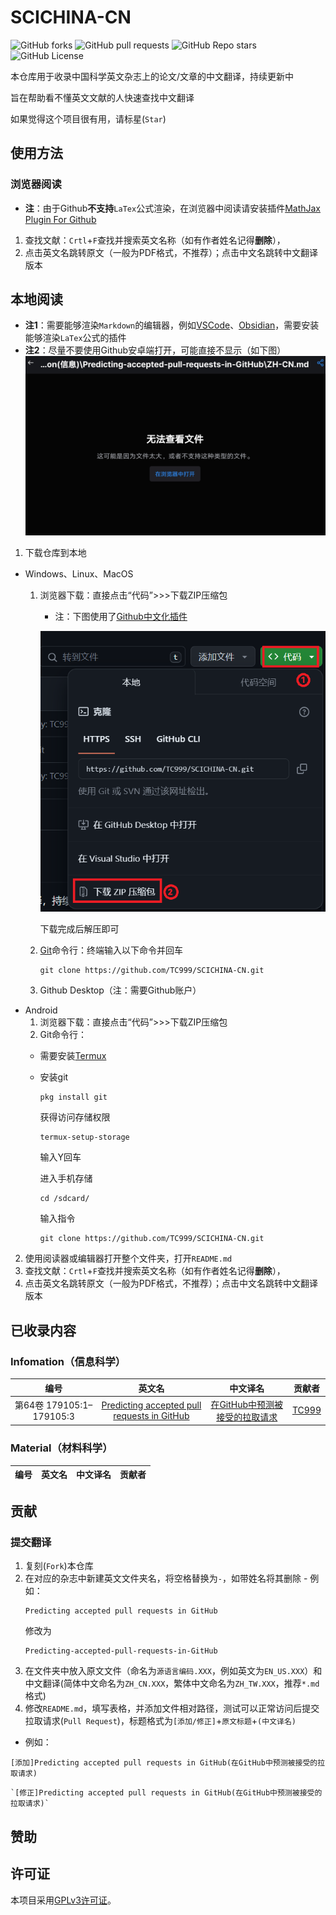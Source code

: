 # SCICHINA-CN

![GitHub forks](https://img.shields.io/github/forks/TC999/SCICHINA-CN?label=%E5%A4%8D%E5%88%BB&style=flat)
![GitHub pull requests](https://img.shields.io/github/issues-pr/TC999/SCICHINA-CN?logo=github&label=%E6%8B%89%E5%8F%96%E8%AF%B7%E6%B1%82)
![GitHub Repo stars](https://img.shields.io/github/stars/TC999/SCICHINA-CN?style=flat&logo=Github&label=%E6%98%9F%E6%A0%87)
![GitHub License](https://img.shields.io/github/license/TC999/SCICHINA-CN?label=%E8%AE%B8%E5%8F%AF%E8%AF%81)


本仓库用于收录中国科学英文杂志上的论文/文章的中文翻译，持续更新中

旨在帮助看不懂英文文献的人快速查找中文翻译

如果觉得这个项目很有用，请标星(`Star`)
## 使用方法
### **浏览器阅读**
- **注**：由于Github**不支持**`LaTex`公式渲染，在浏览器中阅读请安装插件[MathJax Plugin For Github](https://chromewebstore.google.com/detail/mathjax-plugin-for-github/ioemnmodlmafdkllaclgeombjnmnbima)

1. 查找文献：`Crtl`+`F`查找并搜索英文名称（如有作者姓名记得**删除**），
2. 点击英文名跳转原文（一般为PDF格式，不推荐）；点击中文名跳转中文翻译版本

## **本地阅读**
- **注1**：需要能够渲染`Markdown`的编辑器，例如[VSCode](https://code.visualstudio.com/)、[Obsidian](https://obsidian.md/)，需要安装能够渲染`LaTex`公式的插件
- **注2**：尽量不要使用Github安卓端打开，可能直接不显示（如下图）
![Alt text](image\screenshot1.png)
1. 下载仓库到本地
- Windows、Linux、MacOS
  1) 浏览器下载：直接点击“代码”>>>下载ZIP压缩包
      - 注：下图使用了[Github中文化插件](https://github.com/maboloshi/github-chinese)
    
     ![Alt text](image/im2.png)
       
       下载完成后解压即可
  2) [Git](https://git-scm.com/downloads)命令行：终端输入以下命令并回车
      ```shell
      git clone https://github.com/TC999/SCICHINA-CN.git
      ```
  3) Github Desktop（注：需要Github账户）
- Android
  1) 浏览器下载：直接点击“代码”>>>下载ZIP压缩包
  2) Git命令行：
    - 需要安装[Termux](https://github.com/termux/termux-app)
    - 安装git
       ```
       pkg install git
       ```
       获得访问存储权限
       ```
       termux-setup-storage
       ```
       输入Y回车

       进入手机存储
       ```
       cd /sdcard/
       ```
       输入指令
       ```shell
       git clone https://github.com/TC999/SCICHINA-CN.git
       ```
2. 使用阅读器或编辑器打开整个文件夹，打开`README.md`
3. 查找文献：`Crtl`+`F`查找并搜索英文名称（如有作者姓名记得**删除**），
4. 点击英文名跳转原文（一般为PDF格式，不推荐）；点击中文名跳转中文翻译版本

## 已收录内容

### Infomation（信息科学）
|编号|英文名|中文译名|贡献者|
|:---:|:---:|:---:|:---:|
|第64卷 179105:1–179105:3|[Predicting accepted pull requests in GitHub](Information(信息)/Predicting-accepted-pull-requests-in-GitHub/EN-US.pdf)|[在GitHub中预测被接受的拉取请求](Information(信息)/Predicting-accepted-pull-requests-in-GitHub/ZH-CN.md)|[TC999](https://github.com/TC999)|

### Material（材料科学）
|编号|英文名|中文译名|贡献者|
|:---:|:---:|:---:|:---:|

## 贡献
  ### 提交翻译

  1. 复刻(`Fork`)本仓库
  2. 在对应的杂志中新建英文文件夹名，将空格替换为`-`，如带姓名将其删除
    - 例如：
      ```
      Predicting accepted pull requests in GitHub
      ```
      修改为
      ```
      Predicting-accepted-pull-requests-in-GitHub
      ```
  3. 在文件夹中放入原文文件（命名为`源语言编码.XXX`，例如英文为`EN_US.XXX`）和中文翻译(简体中文命名为`ZH_CN.XXX`，繁体中文命名为`ZH_TW.XXX`，推荐`*.md`格式)
  4. 修改`README.md`，填写表格，并添加文件相对路径，测试可以正常访问后提交拉取请求(`Pull Request`)，标题格式为`[添加/修正]`+`原文标题`+`(中文译名)`
   - 例如：
   ```
   [添加]Predicting accepted pull requests in GitHub(在GitHub中预测被接受的拉取请求)
   ```
   ```
   `[修正]Predicting accepted pull requests in GitHub(在GitHub中预测被接受的拉取请求)`
   ```

## 赞助

## 许可证
本项目采用[GPLv3许可证](LICENSE)。
